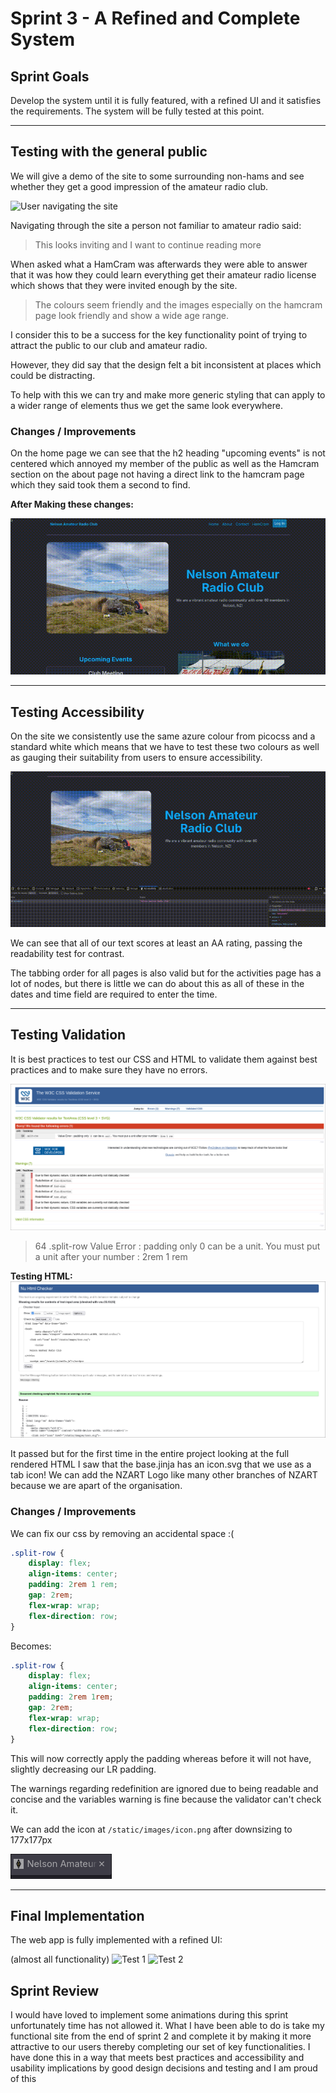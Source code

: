 # Sprint 3 - A Refined and Complete System


## Sprint Goals

Develop the system until it is fully featured, with a refined UI and it satisfies the requirements. The system will be fully tested at this point.



---

## Testing with the general public

We will give a demo of the site to some surrounding non-hams and see whether they get a good impression of the amateur radio club.

![User navigating the site](screenshots/test_user.gif)

Navigating through the site a person not familiar to amateur radio said:

> This looks inviting and I want to continue reading more

When asked what a HamCram was afterwards  they were able to answer that it was how they could learn everything get their amateur radio license which shows that they were invited enough by the site.

> The colours seem friendly and the images especially on the hamcram page look friendly and show a wide age range.

I consider this to be a success for the key functionality point of trying to attract the public to our club and amateur radio.

However, they did say that the design felt a bit inconsistent at places which could be distracting.

To help with this we can try and make more generic styling that can apply to a wider range of elements thus we get the same look everywhere.

### Changes / Improvements

On the home page we can see that the h2 heading "upcoming events" is not centered which annoyed my member of the public as well as the Hamcram section on the about page not having a direct link to the hamcram page which they said took them a second to find.


**After Making these changes:**

![Refined CSS Demo](screenshots/test_user_2.gif)


---






## Testing Accessibility


On the site we consistently use the same azure colour from picocss and a standard white which means that we have to test these two colours as well as gauging their suitability from users to ensure accessibility.


![Using firefox tool to check text accessibility score](screenshots/test_readability.gif)


We can see that all of our text scores at least an AA rating, passing the readability test for contrast.

The tabbing order for all pages is also valid but for the activities page has a lot of nodes, but there is little we can do about this as all of these in the dates and time field are required to enter the time. 


---





## Testing Validation

It is best practices to test our CSS and HTML to validate them against best practices and to make sure they have no errors.

![CSS error and warning](screenshots/test_css_errors.png)
> 64 	.split-row 	Value Error : padding only 0 can be a unit. You must put a unit after your number : 2rem 1 rem 

**Testing HTML:**
![HTML Home page passing](screenshots/test_html_pass.png)

It passed but for the first time in the entire project looking at the full rendered HTML I saw that the base.jinja has an icon.svg that we use as a tab icon! We can add the NZART Logo like many other branches of NZART because we are apart of the organisation.


### Changes / Improvements


We can fix our css by removing an accidental space :(

```css
.split-row {
    display: flex;
    align-items: center;
    padding: 2rem 1 rem;
    gap: 2rem;
    flex-wrap: wrap;
    flex-direction: row;
}
```

Becomes:
```css
.split-row {
    display: flex;
    align-items: center;
    padding: 2rem 1rem;
    gap: 2rem;
    flex-wrap: wrap;
    flex-direction: row;
}
```

This will now correctly apply the padding whereas before it will not have, slightly decreasing our LR padding.

The warnings regarding redefinition are ignored due to being readable and concise and the variables warning is fine because the validator can't check it.



We can add the icon at `/static/images/icon.png` after downsizing to 177x177px 

![Showing new icon](screenshots/new_icon.png)


---

## Final Implementation

The web app is fully implemented with a refined UI:

(almost all functionality)
![Test 1](screenshots/full_test_1.gif)
![Test 2](screenshots/full_test_2.gif)




## Sprint Review

I would have loved to implement some animations during this sprint unfortunately time has not allowed it. What I have been able to do is take my functional site from the end of sprint 2 and complete it by making it more attractive to our users thereby completing our set of key functionalities. I have done this in a way that meets best practices and accessibility and usability implications by good design decisions and testing and I am proud of this
